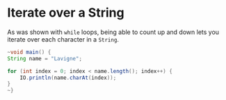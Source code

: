# Iterate over a String

As was shown with `while` loops, being able to count up and down lets
you iterate over each character in a `String`.

```java
~void main() {
String name = "Lavigne";

for (int index = 0; index < name.length(); index++) {
    IO.println(name.charAt(index));
}
~}
```
